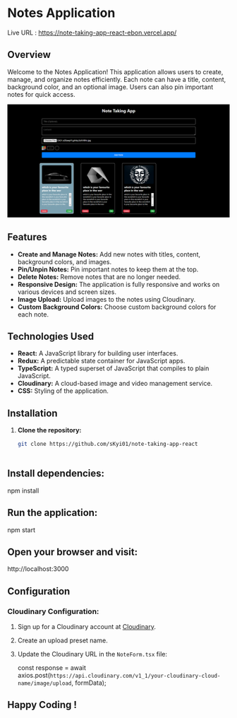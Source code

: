 # Notes Application

Live URL : https://note-taking-app-react-ebon.vercel.app/

## Overview

Welcome to the Notes Application! This application allows users to create, manage, and organize notes efficiently. Each note can have a title, content, background color, and an optional image. Users can also pin important notes for quick access.

![Project Screenshot](notetakingapp.png)


## Features

- **Create and Manage Notes:** Add new notes with titles, content, background colors, and images.
- **Pin/Unpin Notes:** Pin important notes to keep them at the top.
- **Delete Notes:** Remove notes that are no longer needed.
- **Responsive Design:** The application is fully responsive and works on various devices and screen sizes.
- **Image Upload:** Upload images to the notes using Cloudinary.
- **Custom Background Colors:** Choose custom background colors for each note.

## Technologies Used

- **React:** A JavaScript library for building user interfaces.
- **Redux:** A predictable state container for JavaScript apps.
- **TypeScript:** A typed superset of JavaScript that compiles to plain JavaScript.
- **Cloudinary:** A cloud-based image and video management service.
- **CSS:** Styling of the application.

## Installation

1. **Clone the repository:**
   ```bash
   git clone https://github.com/sKyi01/note-taking-app-react
  
   
## Install dependencies:

npm install

## Run the application:

  npm start

## Open your browser and visit:

http://localhost:3000


## Configuration

### Cloudinary Configuration:
1. Sign up for a Cloudinary account at [Cloudinary](https://cloudinary.com/).
2. Create an upload preset name.
3. Update the Cloudinary URL in the `NoteForm.tsx` file:
  
   const response = await axios.post(`https://api.cloudinary.com/v1_1/your-cloudinary-cloud-name/image/upload`, formData);

## Happy Coding !

